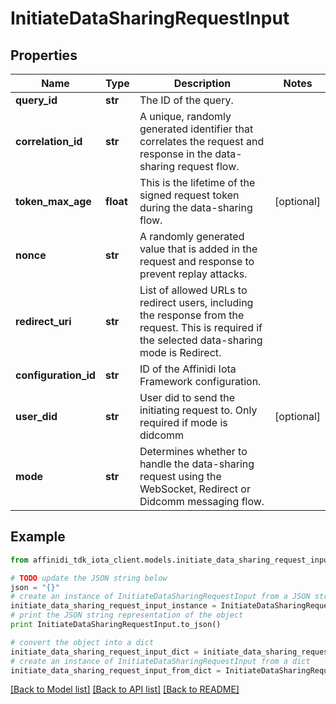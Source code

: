 # InitiateDataSharingRequestInput

## Properties

| Name                 | Type      | Description                                                                                                                                      | Notes      |
| -------------------- | --------- | ------------------------------------------------------------------------------------------------------------------------------------------------ | ---------- |
| **query_id**         | **str**   | The ID of the query.                                                                                                                             |
| **correlation_id**   | **str**   | A unique, randomly generated identifier that correlates the request and response in the data-sharing request flow.                               |
| **token_max_age**    | **float** | This is the lifetime of the signed request token during the data-sharing flow.                                                                   | [optional] |
| **nonce**            | **str**   | A randomly generated value that is added in the request and response to prevent replay attacks.                                                  |
| **redirect_uri**     | **str**   | List of allowed URLs to redirect users, including the response from the request. This is required if the selected data-sharing mode is Redirect. |
| **configuration_id** | **str**   | ID of the Affinidi Iota Framework configuration.                                                                                                 |
| **user_did**         | **str**   | User did to send the initiating request to. Only required if mode is didcomm                                                                     | [optional] |
| **mode**             | **str**   | Determines whether to handle the data-sharing request using the WebSocket, Redirect or Didcomm messaging flow.                                   |

## Example

```python
from affinidi_tdk_iota_client.models.initiate_data_sharing_request_input import InitiateDataSharingRequestInput

# TODO update the JSON string below
json = "{}"
# create an instance of InitiateDataSharingRequestInput from a JSON string
initiate_data_sharing_request_input_instance = InitiateDataSharingRequestInput.from_json(json)
# print the JSON string representation of the object
print InitiateDataSharingRequestInput.to_json()

# convert the object into a dict
initiate_data_sharing_request_input_dict = initiate_data_sharing_request_input_instance.to_dict()
# create an instance of InitiateDataSharingRequestInput from a dict
initiate_data_sharing_request_input_from_dict = InitiateDataSharingRequestInput.from_dict(initiate_data_sharing_request_input_dict)
```

[[Back to Model list]](../README.md#documentation-for-models) [[Back to API list]](../README.md#documentation-for-api-endpoints) [[Back to README]](../README.md)
